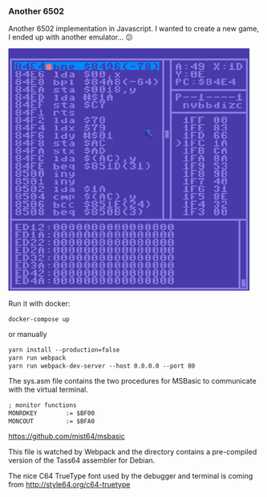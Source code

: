 ### Another 6502

Another 6502 implementation in Javascript. I wanted to create a new game, I ended up with another emulator... :confused:

![screenshot](./screenshot.png)

Run it with docker:
```
docker-compose up
```

or manually
```
yarn install --production=false
yarn run webpack
yarn run webpack-dev-server --host 0.0.0.0 --port 80
```

The sys.asm file contains the two procedures for MSBasic to communicate with the virtual terminal.
```
; monitor functions
MONRDKEY        := $BF00
MONCOUT         := $BFA0
```
https://github.com/mist64/msbasic

This file is watched by Webpack and the directory contains a pre-compiled version of the Tass64 assembler for Debian.

The nice C64 TrueType font used by the debugger and terminal is coming from http://style64.org/c64-truetype
